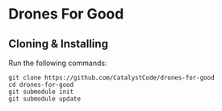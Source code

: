 # Drones For Good

## Cloning & Installing

Run the following commands:

```
git clone https://github.com/CatalystCode/drones-for-good
cd drones-for-good
git submodule init
git submodule update
```